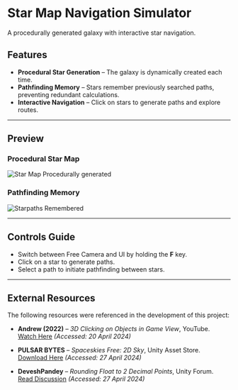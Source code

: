 # Star Map Navigation Simulator

A procedurally generated galaxy with interactive star navigation.

## Features
- **Procedural Star Generation** – The galaxy is dynamically created each time.
- **Pathfinding Memory** – Stars remember previously searched paths, preventing redundant calculations.
- **Interactive Navigation** – Click on stars to generate paths and explore routes.

---

## Preview
### Procedural Star Map
![Star Map Procedurally generated](https://github.com/user-attachments/assets/7779bcfb-87bb-4326-b626-d1c7fcdeb8b5)

### Pathfinding Memory
![Starpaths Remembered](https://github.com/user-attachments/assets/dbe6c185-dfcc-4fcd-8d20-565e2129bad1)

---

## Controls Guide
- Switch between Free Camera and UI by holding the **F** key.
- Click on a star to generate paths.
- Select a path to initiate pathfinding between stars.

---

## External Resources
The following resources were referenced in the development of this project:

- **Andrew (2022)** – *3D Clicking on Objects in Game View*, YouTube.  
  [Watch Here](https://www.youtube.com/watch?v=kkkmX3_fvfQ) *(Accessed: 20 April 2024)*  

- **PULSAR BYTES** – *Spaceskies Free: 2D Sky*, Unity Asset Store.  
  [Download Here](https://assetstore.unity.com/packages/2d/textures-materials/sky/spaceskies-free-80503) *(Accessed: 27 April 2024)*  

- **DeveshPandey** – *Rounding Float to 2 Decimal Points*, Unity Forum.  
  [Read Discussion](https://discussions.unity.com/t/round-float-with-2-decimal/81611/3) *(Accessed: 27 April 2024)*  
